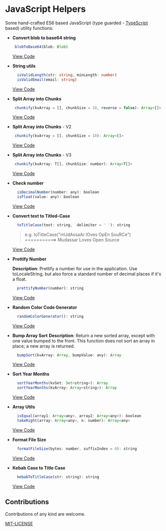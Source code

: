 # JavaScript Helpers

Some hand-crafted ES6 based JavaScript (type guarded - [TypeScript](https://github.com/mudssrali/typescript-cheatsheet) based) utility functions:

- **Convert blob to base64 string**
  ```ts
   blobToBase64(blob: Blob)
  ```
  [View Code](./src/blobToBase64.ts)

- **String utils**
  ```ts
    isValidLength(str: string, minLength: number)
    isValidEmail(email: string)
  ```

  [View Code](./src/string.ts)

- **Split Array into Chunks**

   ```js
    chunkify(kvArray = [], chunkSize = 10, reverse = false): Array<[]>
   ```

  [View Code](./src/chunkify.js)

- **Split Array into Chunks** - V2

   ```js
    chunkify(kvArray = [], chunkSize = 10): Array<[]>
   ```

  [View Code](./src/chunkify2.js)
  
- **Split Array into Chunks** - V3

   ```js
    chunkify(kvArray: T[], chunkSize: number): Array<T[]>
   ```

  [View Code](./src/chunkify3.ts)

- **Check number**

  ```js
    isDecimalNumber(number: any): boolean
    isFloat(value: any): boolean
  ```

  [View Code](./src/typeTeller.js)

- **Convert text to Titled-Case**

  ```js
    toTitleCase(text: string,  delimiter = ' '): string
  ```

  > e.g. toTitleCase("mUdAssaAr lOves OpEn SouRCe") ===========> Mudassar Loves Open Source
  
  [View Code](./src/toTitleCase.js)

- **Prettify Number**
  
  **Description**: Prettify a number for use in the application. Use toLocaleString, but also force a standard number of decimal places if it's a float.

  ```js
    prettifyNumber(number): string
  ```

  [View Code](./src/prettifyNumber.js)

- **Random Color Code Generator**

  ```js
    randomColorGenerator(): string
  ```

  [View Code](./src/randomColorGenerator.js)

- **Bump Array Sort**
  **Description**: Return a new sorted array, except with one value bumped to the front. This function does not sort an array in place; a new array is returned.

  ```js
    bumpSort(kvArray: Array, bumpValue: any): Array
  ```

  [View Code](./src/bumpSort.js)

- **Sort Year Months**

  ```js
    sortYearMonths(kvSet: Set<string>): Array
    sortYearMonths(kvArray: Array<string>): Array
  ```

  [View Code](./src/sortYearMonths.js)

- **Array Utils**

  ```js
    isEqual(array1: Array<any>, array2: Array<any>): boolean
    takeRight(array: Array<any>, n: number): Array<any>
  ```

  [View Code](./src/arrayUtils.ts)

- **Format File Size**

  ```js
    formatFileSize(bytes: number, suffixIndex = 0): string
  ```

  [View Code](./src/formatFileSize.js)

- **Kebab Case to Title Case**

  ```js
    kebabToTitleCase(str: string): string
  ```

  [View Code](./src/kebabToTitleCase.js)

## Contributions

Contributions of any kind are welcome.

[MIT-LICENSE](./LICENSE)
